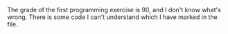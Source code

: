 The grade of the first programming exercise is 90, and I don't know what's wrong. There is some code I can't understand which I have marked in the file.
